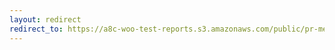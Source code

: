```yaml
---
layout: redirect
redirect_to: https://a8c-woo-test-reports.s3.amazonaws.com/public/pr-merge/40562/api/index.html
---
```

